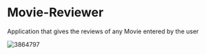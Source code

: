 # Movie-Reviewer
Application that gives the reviews of any Movie entered by the user



![3864797](https://github.com/Madddynaks/Movie-Reviewer/assets/107129255/caa592f7-7c9d-4df0-b40c-d38aa6487d26)
